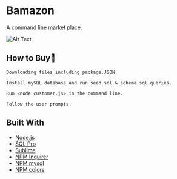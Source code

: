 # Bamazon
A command line market place.

![Alt Text](https://gfycat.com/gifs/detail/PhonyQuarrelsomeEwe)

## How to Buy:money_with_wings:
```
Downloading files including package.JSON.
```
```
Install mySQL database and run seed.sql & schema.sql queries.
```
```
Run <node customer.js> in the command line.
```
```
Follow the user prompts. 
```


## Built With
* [Node.js](https://nodejs.org)
* [SQL Pro](https://www.sequelpro.com/)
* [Sublime](https://www.sublimetext.com/)
* [NPM Inquirer](https://www.npmjs.com/package/inquirer)
* [NPM mysql](https://www.npmjs.com/package/mysql)
* [NPM colors](https://www.npmjs.com/package/colors)